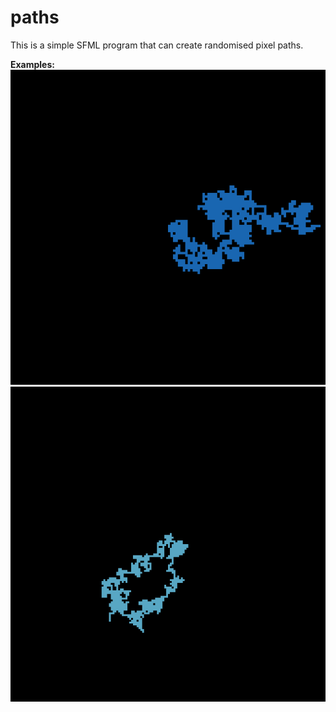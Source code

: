 # paths
This is a simple SFML program that can create randomised pixel paths.



**Examples:**
![Example](Examples/Path_00.png)
![Example](Examples/Path_07.png)
